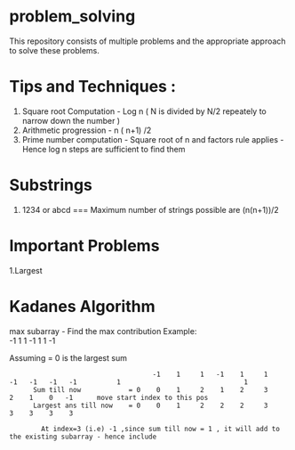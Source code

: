 # problem_solving

This repository consists of multiple problems and the appropriate approach to solve these problems.

Tips and Techniques : 
=====================

1. Square root Computation - Log n ( N is divided by N/2 repeately to narrow down the number )
2. Arithmetic progression - n ( n+1) /2
3. Prime number computation - Square root of n and factors rule applies - Hence log n steps are sufficient to find them

Substrings
==========
1. 1234 or abcd === Maximum number of strings possible are (n(n+1))/2

Important Problems
==================
1.Largest 


Kadanes Algorithm
==================
max subarray - Find the max contribution 
Example:   
            -1    1   1    -1   1   1   -1
            
 Assuming = 0 is the largest sum 
 
                                        -1    1     1   -1    1     1    -1   -1   -1   -1          1                               1
          Sum till now            = 0    0    1     2    1    2     3     2    1    0   -1      move start index to this pos     
          Largest ans till now    = 0    0    1     2    2    2     3     3    3    3    3 
            
            At index=3 (i.e) -1 ,since sum till now = 1 , it will add to the existing subarray - hence include
